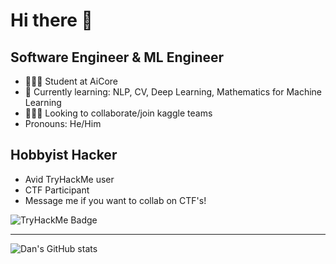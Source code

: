 # Hi there 👋

## Software Engineer & ML Engineer
- 🧑🏼‍🎓 Student at AiCore
- 🌱 Currently learning: NLP, CV, Deep Learning, Mathematics for Machine Learning
- 👨🏼‍🔬 Looking to collaborate/join kaggle teams
- Pronouns: He/Him
## Hobbyist Hacker
- Avid TryHackMe user
- CTF Participant
- Message me if you want to collab on CTF's!

![TryHackMe Badge](https://tryhackme-badges.s3.amazonaws.com/DaN.Lund.png)

---

![Dan's GitHub stats](https://github-readme-stats.vercel.app/api?username=DanielLund&show_icons=true&count_private=true&theme=midnight-purple)
<!--
**DanielLund/DanielLund** is a ✨ _special_ ✨ repository because its `README.md` (this file) appears on your GitHub profile.

Here are some ideas to get you started:

- 🔭 I’m currently working on ...
- 🌱 I’m currently learning ...
- 👯 I’m looking to collaborate on ...
- 🤔 I’m looking for help with ...
- 💬 Ask me about ...
- 📫 How to reach me: ...
- 😄 Pronouns: ...
- ⚡ Fun fact: ...
-->

